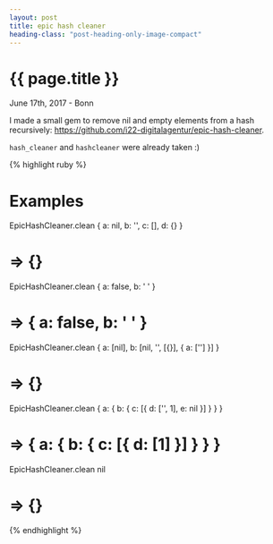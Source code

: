 ```yaml
---
layout: post
title: epic hash cleaner
heading-class: "post-heading-only-image-compact"
---
```


{{ page.title }}
================

<p class="meta">June 17th, 2017 - Bonn</p>

I made a small gem to remove nil and empty elements from a hash recursively:  <a href="https://github.com/i22-digitalagentur/epic-hash-cleaner">https://github.com/i22-digitalagentur/epic-hash-cleaner</a>.

`hash_cleaner` and `hashcleaner` were already taken :)

{% highlight ruby %}
 # Examples

EpicHashCleaner.clean { a: nil, b: '', c: [], d: {} }
# => {}

EpicHashCleaner.clean { a: false, b: ' ' }
# => { a: false, b: ' ' }

EpicHashCleaner.clean { a: [nil], b: [nil, '', [{}], { a: [''] }] }
# => {}

EpicHashCleaner.clean { a: { b: { c: [{ d: ['', 1], e: nil }] } } }
# => { a: { b: { c: [{ d: [1] }] } } }

EpicHashCleaner.clean nil
# => {}
{% endhighlight %}
